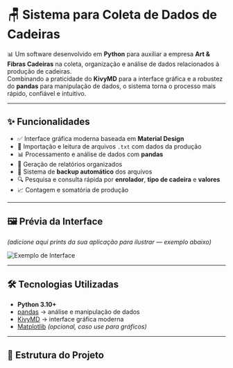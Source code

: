 # 🪑 Sistema para Coleta de Dados de Cadeiras  

📊 Um software desenvolvido em **Python** para auxiliar a empresa **Art & Fibras Cadeiras** na coleta, organização e análise de dados relacionados à produção de cadeiras.  
Combinando a praticidade do **KivyMD** para a interface gráfica e a robustez do **pandas** para manipulação de dados, o sistema torna o processo mais rápido, confiável e intuitivo.  

---

## ✨ Funcionalidades

- ✅ Interface gráfica moderna baseada em **Material Design**  
- 📂 Importação e leitura de arquivos `.txt` com dados da produção  
- 📊 Processamento e análise de dados com **pandas**  
- 📑 Geração de relatórios organizados  
- 💾 Sistema de **backup automático** dos arquivos  
- 🔍 Pesquisa e consulta rápida por **enrolador**, **tipo de cadeira** e **valores**  
- 📈 Contagem e somatória de produção  

---

## 🖼️ Prévia da Interface  

*(adicione aqui prints da sua aplicação para ilustrar — exemplo abaixo)*  

![Exemplo de Interface](https://via.placeholder.com/800x400.png?text=Preview+da+Interface+do+Sistema)  

---

## 🛠️ Tecnologias Utilizadas  

- **Python 3.10+**  
- [pandas](https://pandas.pydata.org/) → análise e manipulação de dados  
- [KivyMD](https://kivymd.readthedocs.io/) → interface gráfica moderna  
- [Matplotlib](https://matplotlib.org/) *(opcional, caso use para gráficos)*  

---

## 📂 Estrutura do Projeto  

